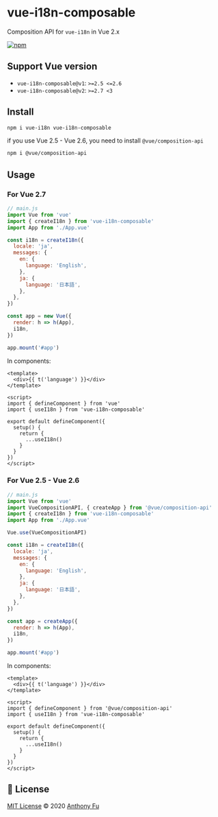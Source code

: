 # vue-i18n-composable

Composition API for `vue-i18n` in Vue 2.x

<a href="https://www.npmjs.com/package/vue-i18n-composable">
<img alt="npm" src="https://img.shields.io/npm/v/vue-i18n-composable">
</a>

## Support Vue version
- `vue-i18n-composable@v1`: `>=2.5 <=2.6`
- `vue-i18n-composable@v2`: `>=2.7 <3`


## Install

```sh
npm i vue-i18n vue-i18n-composable
```

if you use Vue 2.5 - Vue 2.6, you need to install `@vue/composition-api`

```sh
npm i @vue/composition-api
```

## Usage

### For Vue 2.7

```js
// main.js
import Vue from 'vue'
import { createI18n } from 'vue-i18n-composable'
import App from './App.vue'

const i18n = createI18n({
  locale: 'ja',
  messages: {
    en: {
      language: 'English',
    },
    ja: {
      language: '日本語',
    },
  },
})

const app = new Vue({
  render: h => h(App),
  i18n,
})

app.mount('#app')
```

In components:

```vue
<template>
  <div>{{ t('language') }}</div>
</template>

<script>
import { defineComponent } from 'vue'
import { useI18n } from 'vue-i18n-composable'

export default defineComponent({
  setup() {
    return {
      ...useI18n()
    }
  }
})
</script>
```

### For Vue 2.5 - Vue 2.6

```js
// main.js
import Vue from 'vue'
import VueCompositionAPI, { createApp } from '@vue/composition-api'
import { createI18n } from 'vue-i18n-composable'
import App from './App.vue'

Vue.use(VueCompositionAPI)

const i18n = createI18n({
  locale: 'ja',
  messages: {
    en: {
      language: 'English',
    },
    ja: {
      language: '日本語',
    },
  },
})

const app = createApp({
  render: h => h(App),
  i18n,
})

app.mount('#app')
```

In components:

```vue
<template>
  <div>{{ t('language') }}</div>
</template>

<script>
import { defineComponent } from '@vue/composition-api'
import { useI18n } from 'vue-i18n-composable'

export default defineComponent({
  setup() {
    return {
      ...useI18n()
    }
  }
})
</script>
```

## 📄 License

[MIT License](https://github.com/intlify/vue-i18n-composable/blob/master/LICENSE) © 2020 [Anthony Fu](https://github.com/antfu)
